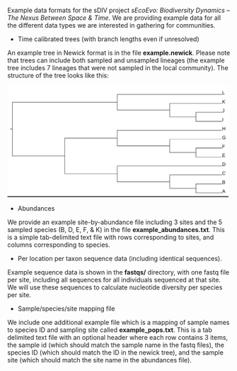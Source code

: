 Example data formats for the sDIV project *sEcoEvo: Biodiversity Dynamics – The Nexus Between Space & Time*. We are providing example data for all the different data types we are interested in gathering for communities.

* Time calibrated trees (with branch lengths even if unresolved)

An example tree in Newick format is in the file **example.newick**. Please note that trees can include both sampled and unsampled lineages (the example tree includes 7 lineages that were not sampled in the local community). The structure of the tree looks like this:

 <img src="https://github.com/continuousity/example_data/blob/master/example_tree.jpeg" width="500">


* Abundances 

We provide an example site-by-abundance file including 3 sites and the 5 sampled species (B, D, E, F, & K) in the file **example_abundances.txt**. This is a simple tab-delimited text file with rows corresponding to sites, and columns corresponding to species.

* Per location per taxon sequence data (including identical sequences). 

Example sequence data is shown in the **fastqs/** directory, with one fastq file per site, including all sequences for all individuals sequenced at that site. We will use these sequences to calculate nucleotide diversity per species per site.

* Sample/species/site mapping file

We include one additional example file which is a mapping of sample names to species ID and sampling site called **example_pops.txt**. This is a tab delimited text file with an optional header where each row contains 3 items, the sample id (which should match the sample name in the fastq files), the species ID (which should match the ID in the newick tree), and the sample site (which should match the site name in the abundances file).


